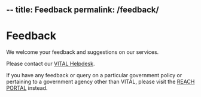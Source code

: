 --
title: Feedback
permalink: /feedback/
---

# Feedback

We welcome your feedback and suggestions on our services.

Please contact our [VITAL Helpdesk](mailto:vital_helpdesk@vital.gov.sg).

If you have any feedback or query on a particular government policy or pertaining to a government agency other than VITAL, please visit the <a href="https://www.reach.gov.sg/" target="_blank">REACH PORTAL</a> instead.